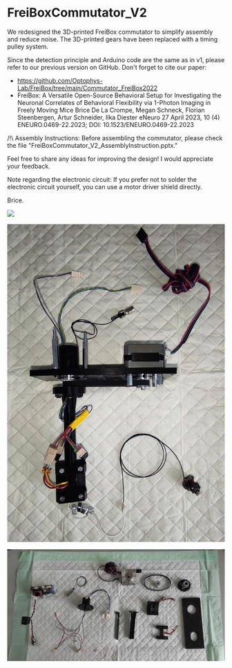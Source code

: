 # FreiBoxCommutator_V2

We redesigned the 3D-printed FreiBox commutator to simplify assembly and reduce noise. The 3D-printed gears have been replaced with a timing pulley system.

Since the detection principle and Arduino code are the same as in v1, please refer to our previous version on GitHub. Don't forget to cite our paper:
- https://github.com/Optophys-Lab/FreiBox/tree/main/Commutator_FreiBox2022
- FreiBox: A Versatile Open-Source Behavioral Setup for Investigating the Neuronal Correlates of Behavioral Flexibility via 1-Photon Imaging in Freely Moving Mice
Brice De La Crompe, Megan Schneck, Florian Steenbergen, Artur Schneider, Ilka Diester
eNeuro 27 April 2023, 10 (4) ENEURO.0469-22.2023; DOI: 10.1523/ENEURO.0469-22.2023

/!\ Assembly Instructions: Before assembling the commutator, please check the file "FreiBoxCommutator_V2_AssemblyInstruction.pptx."

Feel free to share any ideas for improving the design! I would appreciate your feedback.

Note regarding the electronic circuit:
If you prefer not to solder the electronic circuit yourself, you can use a motor driver shield directly.

Brice.









![](FreiBoxActiveCommutator_V2_Assembly.gif)






![](FreiBox_Commutator_V2.jpg)






![](PartOverview.jpg)

